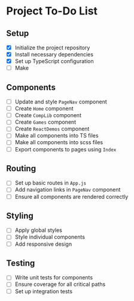 # Project To-Do List

## Setup

- [x] Initialize the project repository
- [x] Install necessary dependencies
- [x] Set up TypeScript configuration
- [ ] Make

## Components

- [ ] Update and style `PageNav` component
- [ ] Create `Home` component
- [ ] Create `CompLib` component
- [ ] Create `Games` component
- [ ] Create `ReactDemos` component
- [ ] Make all components into TS files
- [ ] Make all components into scss files
- [ ] Export components to pages using `Index`

## Routing

- [ ] Set up basic routes in `App.js`
- [ ] Add navigation links in `PageNav` component
- [ ] Ensure all components are rendered correctly

## Styling

- [ ] Apply global styles
- [ ] Style individual components
- [ ] Add responsive design

## Testing

- [ ] Write unit tests for components
- [ ] Ensure coverage for all critical paths
- [ ] Set up integration tests
